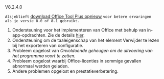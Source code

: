 V8.2.4.0

`Alsjeblieft` [download Office Tool Plus opnieuw](http://otp.landian.vip/) `voor betere ervaringen als je versie 8.0 of 8.1 gebruikt.`

1. Ondersteuning voor het implementeren van Office met behulp van in-app-opdrachten. Zie de details [hier](https://help.coolhub.top/others/#office-tool-plus-in-application-commands).
2. Ondersteuning om de taaleigenschap van het element Verwijder te lezen bij het exporteren van configuratie.
3. Probleem opgelost van *Onvoldoende geheugen om de uitvoering van het programma voort te zetten.*
4. Probleem opgelost waarbij Office-licenties in sommige gevallen abnormaal werden geladen.
5. Andere problemen opgelost en prestatieverbetering.
